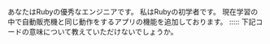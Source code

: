 あなたはRubyの優秀なエンジニアです。
私はRubyの初学者です。
現在学習の中で自動販売機と同じ動作をするアプリの機能を追加しております。
:::::
下記コードの意味について教えていただけないでしょうか。